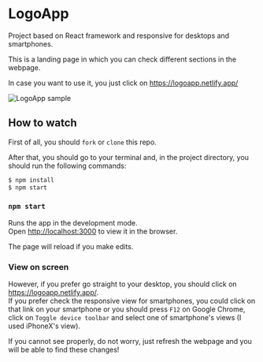 # LogoApp

Project based on React framework and responsive for desktops and smartphones.

This is a landing page in which you can check different sections in the webpage.

In case you want to use it, you just click on <https://logoapp.netlify.app/>

<img src="https://res.cloudinary.com/jorgemaram/image/upload/v1620820030/fotos-webuild/LOGOAPP_jz16q3.jpg" alt="LogoApp sample">

## How to watch

First of all, you should `fork` or `clone` this repo. 

After that, you should go to your terminal and, in the project directory, you should run the following commands: 

```bash
$ npm install
$ npm start

```

### `npm start`

Runs the app in the development mode.\
Open [http://localhost:3000](http://localhost:3000) to view it in the browser.

The page will reload if you make edits.

### View on screen

However, if you prefer go straight to your desktop, you should click on <https://logoapp.netlify.app/>.\
If you prefer check the responsive view for smartphones, you could click on that link on your smartphone or you should press `F12` on Google Chrome, click on `Toggle device toolbar` and select one of smartphone's views (I used iPhoneX's view).

If you cannot see properly, do not worry, just refresh the webpage and you will be able to find these changes!

